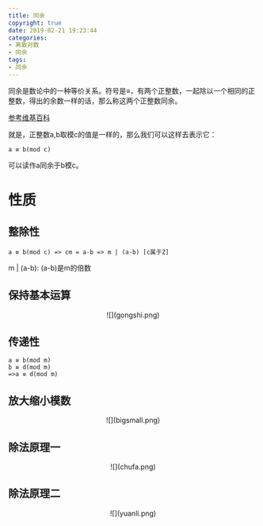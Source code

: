 ```yaml
---
title: 同余
copyright: true
date: 2019-02-21 19:23:44
categories:
- 离散对数
- 同余
tags:
- 同余
---
```

同余是数论中的一种等价关系。符号是≡，有两个正整数，一起除以一个相同的正整数，得出的余数一样的话，那么称这两个正整数同余。

<!--more-->
[参考维基百科](https://zh.wikipedia.org/wiki/%E5%90%8C%E9%A4%98)

就是，正整数a,b取模c的值是一样的，那么我们可以这样去表示它：
    
    a ≡ b(mod c)

可以读作a同余于b模c。

# 性质

## 整除性

    a ≡ b(mod c) => cm = a-b => m | (a-b) [c属于Z]
m | (a-b): (a-b)是m的倍数

## 保持基本运算

<center>![](gongshi.png)</center>

## 传递性

    a ≡ b(mod m) 
    b ≡ d(mod m) 
    =>a ≡ d(mod m)  

## 放大缩小模数
   
  <center>![](bigsmall.png)</center>

## 除法原理一
 
<center>![](chufa.png)</center>

## 除法原理二

<center>![](yuanli.png)</center>